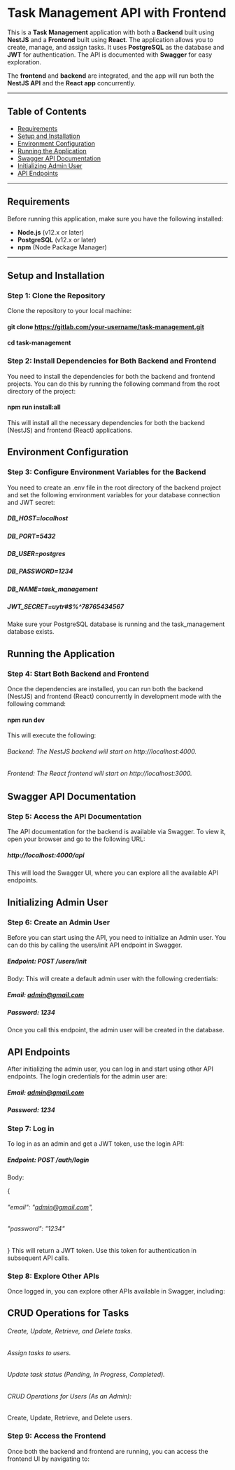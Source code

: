 # Task Management API with Frontend

This is a **Task Management** application with both a **Backend** built using **NestJS** and a **Frontend** built using **React**. The application allows you to create, manage, and assign tasks. It uses **PostgreSQL** as the database and **JWT** for authentication. The API is documented with **Swagger** for easy exploration.

The **frontend** and **backend** are integrated, and the app will run both the **NestJS API** and the **React app** concurrently.

---

## Table of Contents

- [Requirements](#requirements)
- [Setup and Installation](#setup-and-installation)
- [Environment Configuration](#environment-configuration)
- [Running the Application](#running-the-application)
- [Swagger API Documentation](#swagger-api-documentation)
- [Initializing Admin User](#initializing-admin-user)
- [API Endpoints](#api-endpoints)

---

## Requirements

Before running this application, make sure you have the following installed:

- **Node.js** (v12.x or later)
- **PostgreSQL** (v12.x or later)
- **npm** (Node Package Manager)

---

## Setup and Installation

### Step 1: Clone the Repository

Clone the repository to your local machine:

#### git clone https://gitlab.com/your-username/task-management.git
#### cd task-management

### Step 2: Install Dependencies for Both Backend and Frontend
You need to install the dependencies for both the backend and frontend projects. You can do this by running the following command from the root directory of the project:


#### npm run install:all
This will install all the necessary dependencies for both the backend (NestJS) and frontend (React) applications.

## Environment Configuration
### Step 3: Configure Environment Variables for the Backend
You need to create an .env file in the root directory of the backend project and set the following environment variables for your database connection and JWT secret:

##### **DB_HOST=localhost**
##### **DB_PORT=5432**
##### **DB_USER=postgres**
##### **DB_PASSWORD=1234**
##### **DB_NAME=task_management**
##### **JWT_SECRET=uytr#$%^78765434567**
Make sure your PostgreSQL database is running and the task_management database exists.

## Running the Application
###  Step 4: Start Both Backend and Frontend
Once the dependencies are installed, you can run both the backend (NestJS) and frontend (React) concurrently in development mode with the following command:


#### npm run dev
This will execute the following:

###### Backend: The NestJS backend will start on http://localhost:4000.
###### Frontend: The React frontend will start on http://localhost:3000.

## Swagger API Documentation
### Step 5: Access the API Documentation
The API documentation for the backend is available via Swagger. To view it, open your browser and go to the following URL:


##### http://localhost:4000/api
This will load the Swagger UI, where you can explore all the available API endpoints.

## Initializing Admin User
### Step 6: Create an Admin User
Before you can start using the API, you need to initialize an Admin user. You can do this by calling the users/init API endpoint in Swagger.

##### Endpoint: POST /users/init
Body: This will create a default admin user with the following credentials:
##### Email: admin@gmail.com
##### Password: 1234
Once you call this endpoint, the admin user will be created in the database.

## API Endpoints
After initializing the admin user, you can log in and start using other API endpoints. The login credentials for the admin user are:

##### Email: admin@gmail.com
##### Password: 1234
### Step 7: Log in
To log in as an admin and get a JWT token, use the login API:

##### Endpoint: POST /auth/login
Body:

{
  ###### "email": "admin@gmail.com",
  ###### "password": "1234"
}
This will return a JWT token. Use this token for authentication in subsequent API calls.

### Step 8: Explore Other APIs
Once logged in, you can explore other APIs available in Swagger, including:

## CRUD Operations for Tasks

###### Create, Update, Retrieve, and Delete tasks.
###### Assign tasks to users.
###### Update task status (Pending, In Progress, Completed).
###### CRUD Operations for Users (As an Admin):

Create, Update, Retrieve, and Delete users.

### Step 9: Access the Frontend
Once both the backend and frontend are running, you can access the frontend UI by navigating to: